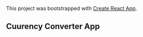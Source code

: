 This project was bootstrapped with [Create React App](https://github.com/facebook/create-react-app).

## Cuurency Converter App

